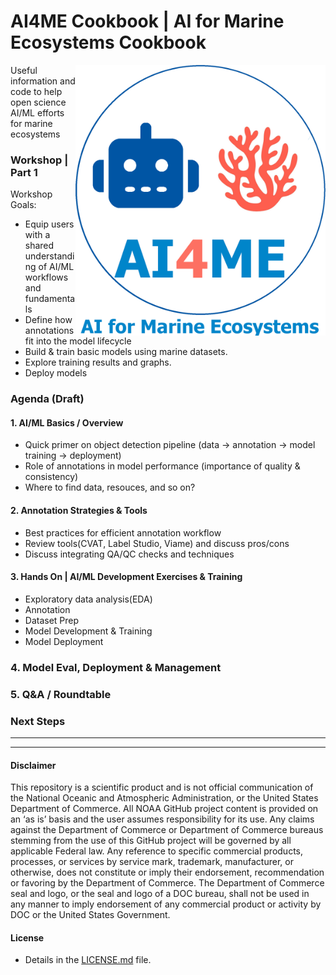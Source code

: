 # AI4ME Cookbook | AI for Marine Ecosystems Cookbook
<a href="https://michaelakridge-noaa.github.io/ai4me-cookbook/" target="_blank"><img src="./docs/images/logo5.png" align="right" alt="logo" width="400"/></a>

Useful information and code to help open science AI/ML efforts for marine ecosystems

###  Workshop | Part 1
Workshop Goals: 
- Equip users with a shared understanding of AI/ML workflows and fundamentals
- Define how annotations fit into the model lifecycle
- Build & train basic models using marine datasets.
- Explore training results and graphs.
- Deploy models

### Agenda (Draft)
#### 1. AI/ML Basics / Overview
- Quick primer on object detection pipeline (data → annotation → model training → deployment)
- Role of annotations in model performance (importance of quality & consistency)
- Where to find data, resouces, and so on?
#### 2. Annotation Strategies & Tools
- Best practices for efficient annotation workflow
- Review tools(CVAT, Label Studio, Viame) and discuss pros/cons
- Discuss integrating QA/QC checks and techniques
#### 3. Hands On | AI/ML Development Exercises & Training
- Exploratory data analysis(EDA)
- Annotation 
- Dataset Prep
- Model Development & Training
- Model Deployment
### 4. Model Eval, Deployment & Management
### 5. Q&A / Roundtable
### Next Steps
---

----------
#### Disclaimer
This repository is a scientific product and is not official communication of the National Oceanic and Atmospheric Administration, or the United States Department of Commerce. All NOAA GitHub project content is provided on an ‘as is’ basis and the user assumes responsibility for its use. Any claims against the Department of Commerce or Department of Commerce bureaus stemming from the use of this GitHub project will be governed by all applicable Federal law. Any reference to specific commercial products, processes, or services by service mark, trademark, manufacturer, or otherwise, does not constitute or imply their endorsement, recommendation or favoring by the Department of Commerce. The Department of Commerce seal and logo, or the seal and logo of a DOC bureau, shall not be used in any manner to imply endorsement of any commercial product or activity by DOC or the United States Government.

#### License
- Details in the [LICENSE.md](./LICENSE.md) file.
